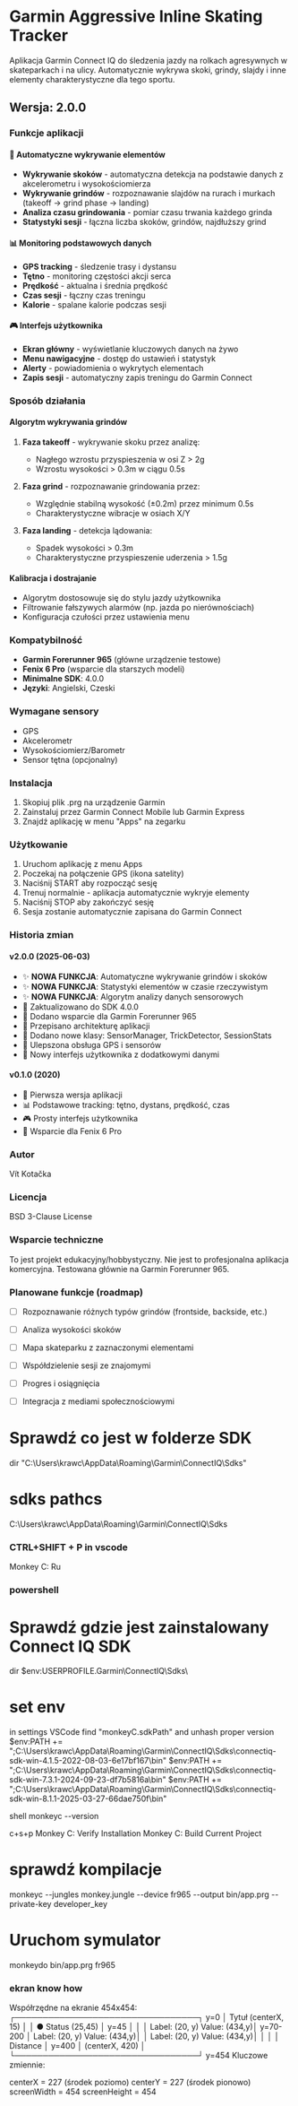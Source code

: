 # Garmin Aggressive Inline Skating Tracker

Aplikacja Garmin Connect IQ do śledzenia jazdy na rolkach agresywnych w skateparkach i na ulicy. Automatycznie wykrywa skoki, grindy, slajdy i inne elementy charakterystyczne dla tego sportu.

## Wersja: 2.0.0

### Funkcje aplikacji

#### 🎯 Automatyczne wykrywanie elementów
- **Wykrywanie skoków** - automatyczna detekcja na podstawie danych z akcelerometru i wysokościomierza
- **Wykrywanie grindów** - rozpoznawanie slajdów na rurach i murkach (takeoff → grind phase → landing)
- **Analiza czasu grindowania** - pomiar czasu trwania każdego grinda
- **Statystyki sesji** - łączna liczba skoków, grindów, najdłuższy grind

#### 📊 Monitoring podstawowych danych
- **GPS tracking** - śledzenie trasy i dystansu
- **Tętno** - monitoring częstości akcji serca
- **Prędkość** - aktualna i średnia prędkość
- **Czas sesji** - łączny czas treningu
- **Kalorie** - spalane kalorie podczas sesji

#### 🎮 Interfejs użytkownika
- **Ekran główny** - wyświetlanie kluczowych danych na żywo
- **Menu nawigacyjne** - dostęp do ustawień i statystyk
- **Alerty** - powiadomienia o wykrytych elementach
- **Zapis sesji** - automatyczny zapis treningu do Garmin Connect

### Sposób działania

#### Algorytm wykrywania grindów
1. **Faza takeoff** - wykrywanie skoku przez analizę:
   - Nagłego wzrostu przyspieszenia w osi Z > 2g
   - Wzrostu wysokości > 0.3m w ciągu 0.5s
   
2. **Faza grind** - rozpoznawanie grindowania przez:
   - Względnie stabilną wysokość (±0.2m) przez minimum 0.5s
   - Charakterystyczne wibracje w osiach X/Y
   
3. **Faza landing** - detekcja lądowania:
   - Spadek wysokości > 0.3m
   - Charakterystyczne przyspieszenie uderzenia > 1.5g

#### Kalibracja i dostrajanie
- Algorytm dostosowuje się do stylu jazdy użytkownika
- Filtrowanie fałszywych alarmów (np. jazda po nierównościach)
- Konfiguracja czułości przez ustawienia menu

### Kompatybilność
- **Garmin Forerunner 965** (główne urządzenie testowe)
- **Fenix 6 Pro** (wsparcie dla starszych modeli)
- **Minimalne SDK**: 4.0.0
- **Języki**: Angielski, Czeski

### Wymagane sensory
- GPS
- Akcelerometr
- Wysokościomierz/Barometr
- Sensor tętna (opcjonalny)

### Instalacja
1. Skopiuj plik .prg na urządzenie Garmin
2. Zainstaluj przez Garmin Connect Mobile lub Garmin Express
3. Znajdź aplikację w menu "Apps" na zegarku

### Użytkowanie
1. Uruchom aplikację z menu Apps
2. Poczekaj na połączenie GPS (ikona satelity)
3. Naciśnij START aby rozpocząć sesję
4. Trenuj normalnie - aplikacja automatycznie wykryje elementy
5. Naciśnij STOP aby zakończyć sesję
6. Sesja zostanie automatycznie zapisana do Garmin Connect

### Historia zmian

#### v2.0.0 (2025-06-03)
- ✨ **NOWA FUNKCJA**: Automatyczne wykrywanie grindów i skoków
- ✨ **NOWA FUNKCJA**: Statystyki elementów w czasie rzeczywistym
- ✨ **NOWA FUNKCJA**: Algorytm analizy danych sensorowych
- 🔧 Zaktualizowano do SDK 4.0.0
- 🔧 Dodano wsparcie dla Garmin Forerunner 965
- 🔧 Przepisano architekturę aplikacji
- 🔧 Dodano nowe klasy: SensorManager, TrickDetector, SessionStats
- 🔧 Ulepszona obsługa GPS i sensorów
- 🔧 Nowy interfejs użytkownika z dodatkowymi danymi

#### v0.1.0 (2020)
- 🎯 Pierwsza wersja aplikacji
- 📊 Podstawowe tracking: tętno, dystans, prędkość, czas
- 🎮 Prosty interfejs użytkownika
- 📱 Wsparcie dla Fenix 6 Pro

### Autor
Vít Kotačka

### Licencja
BSD 3-Clause License

### Wsparcie techniczne
To jest projekt edukacyjny/hobbystyczny. Nie jest to profesjonalna aplikacja komercyjna.
Testowana głównie na Garmin Forerunner 965.

### Planowane funkcje (roadmap)
- [ ] Rozpoznawanie różnych typów grindów (frontside, backside, etc.)
- [ ] Analiza wysokości skoków
- [ ] Mapa skateparku z zaznaczonymi elementami
- [ ] Współdzielenie sesji ze znajomymi
- [ ] Progres i osiągnięcia
- [ ] Integracja z mediami społecznościowymi


# Sprawdź co jest w folderze SDK
dir "C:\Users\krawc\AppData\Roaming\Garmin\ConnectIQ\Sdks\"

# sdks pathcs
C:\Users\krawc\AppData\Roaming\Garmin\ConnectIQ\Sdks

### CTRL+SHIFT + P  in vscode

Monkey C: Ru


### powershell
# Sprawdź gdzie jest zainstalowany Connect IQ SDK
dir $env:USERPROFILE\.Garmin\ConnectIQ\Sdks\


# set env
in settings VSCode find "monkeyC.sdkPath" and unhash proper version
$env:PATH += ";C:\Users\krawc\AppData\Roaming\Garmin\ConnectIQ\Sdks\connectiq-sdk-win-4.1.5-2022-08-03-6e17bf167\bin"
$env:PATH += ";C:\Users\krawc\AppData\Roaming\Garmin\ConnectIQ\Sdks\connectiq-sdk-win-7.3.1-2024-09-23-df7b5816a\bin"
$env:PATH += ";C:\Users\krawc\AppData\Roaming\Garmin\ConnectIQ\Sdks\connectiq-sdk-win-8.1.1-2025-03-27-66dae750f\bin"

shell
monkeyc --version

c+s+p
Monkey C: Verify Installation
Monkey C: Build Current Project


# sprawdź kompilacje
monkeyc --jungles monkey.jungle --device fr965 --output bin/app.prg --private-key developer_key

# Uruchom symulator
monkeydo bin/app.prg fr965




### ekran know how
Współrzędne na ekranie 454x454:
┌─────────────────────────────────┐ y=0
│           Tytuł (centerX, 15)   │
│  ● Status (25,45)               │ y=45
│                                 │
│ Label: (20, y)    Value: (434,y)│ y=70-200
│ Label: (20, y)    Value: (434,y)│
│ Label: (20, y)    Value: (434,y)│
│                                 │
│          Distance               │ y=400
│         (centerX, 420)          │
└─────────────────────────────────┘ y=454
Kluczowe zmiennie:

centerX = 227 (środek poziomo)
centerY = 227 (środek pionowo)
screenWidth = 454
screenHeight = 454